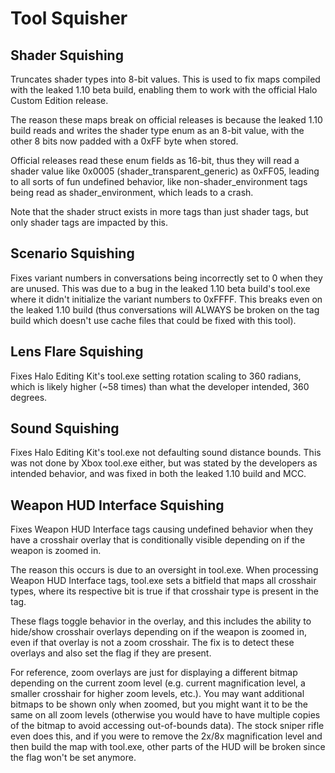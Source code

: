 # Tool Squisher

## Shader Squishing

Truncates shader types into 8-bit values. This is used to fix maps compiled
with the leaked 1.10 beta build, enabling them to work with the official
Halo Custom Edition release.

The reason these maps break on official releases is because the leaked 1.10
build reads and writes the shader type enum as an 8-bit value, with the
other 8 bits now padded with a 0xFF byte when stored.

Official releases read these enum fields as 16-bit, thus they will read a
shader value like 0x0005 (shader_transparent_generic) as 0xFF05, leading to
all sorts of fun undefined behavior, like non-shader_environment tags being
read as shader_environment, which leads to a crash.

Note that the shader struct exists in more tags than just shader tags, but
only shader tags are impacted by this.

## Scenario Squishing

Fixes variant numbers in conversations being incorrectly set to 0 when they
are unused. This was due to a bug in the leaked 1.10 beta build's tool.exe
where it didn't initialize the variant numbers to 0xFFFF. This breaks even
on the leaked 1.10 build (thus conversations will ALWAYS be broken on the tag
build which doesn't use cache files that could be fixed with this tool).

## Lens Flare Squishing

Fixes Halo Editing Kit's tool.exe setting rotation scaling to 360 radians,
which is likely higher (~58 times) than what the developer intended, 360
degrees.

## Sound Squishing

Fixes Halo Editing Kit's tool.exe not defaulting sound distance bounds.
This was not done by Xbox tool.exe either, but was stated by the developers
as intended behavior, and was fixed in both the leaked 1.10 build and MCC.

## Weapon HUD Interface Squishing

Fixes Weapon HUD Interface tags causing undefined behavior when they have a
crosshair overlay that is conditionally visible depending on if the weapon
is zoomed in.

The reason this occurs is due to an oversight in tool.exe. When processing
Weapon HUD Interface tags, tool.exe sets a bitfield that maps all crosshair
types, where its respective bit is true if that crosshair type is present
in the tag.

These flags toggle behavior in the overlay, and this includes the ability
to hide/show crosshair overlays depending on if the weapon is zoomed in,
even if that overlay is not a zoom crosshair. The fix is to detect these
overlays and also set the flag if they are present.

For reference, zoom overlays are just for displaying a different bitmap
depending on the current zoom level (e.g. current magnification level, a
smaller crosshair for higher zoom levels, etc.). You may want additional
bitmaps to be shown only when zoomed, but you might want it to be the same
on all zoom levels (otherwise you would have to have multiple copies of the
bitmap to avoid accessing out-of-bounds data). The stock sniper rifle even
does this, and if you were to remove the 2x/8x magnification level and then
build the map with tool.exe, other parts of the HUD will be broken since
the flag won't be set anymore.
